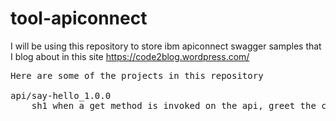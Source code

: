 # tool-apiconnect
I will be using this repository to store ibm apiconnect swagger samples that I blog about in this site https://code2blog.wordpress.com/

<pre>
Here are some of the projects in this repository

api/say-hello_1.0.0
	sh1 when a get method is invoked on the api, greet the client with hello 
	
</pre>

